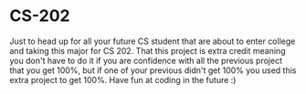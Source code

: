 # CS-202
Just to head up for all your future CS student that are about to enter college and taking this major for CS 202.
That this project is extra credit meaning you don't have to do it if you are confidence with all the previous project that you get 100%, but if one of your previous didn't get 100% you used this extra project to get 100%.
Have fun at coding in the future :)
